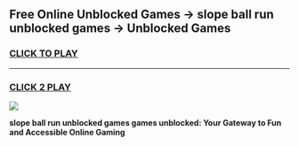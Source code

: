 
## Free Online Unblocked Games → slope ball run unblocked games → Unblocked Games
<h3>
<a href="https://premium.freeplayer.one?title=slope_ball_run_unblocked_games&ref=21F">CLICK TO PLAY</a></h3>
<hr>

<h3>
<a href="https://premium.freeplayer.one?title=slope_ball_run_unblocked_games&ref=21F">CLICK 2 PLAY</a>
  
</h3>

<a href="https://premium.freeplayer.one?title=slope_ball_run_unblocked_games&ref=21F/"><img src="https://clearcache.store/games.png"></a>


**slope ball run unblocked games games unblocked: Your Gateway to Fun and Accessible Online Gaming**
